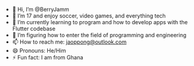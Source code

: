 - 👋 Hi, I’m @BerryJamm
- 👀 I’m 17 and enjoy soccer, video games, and everything tech
- 🌱 I’m currently learning to program and how to develop apps with the Flutter codebase
- 💞️ I’m figuring how to enter the field of programming and engineering
- 📫 How to reach me: jaoppong@outlook.com
- 😄 Pronouns: He/Him
- ⚡ Fun fact: I am from Ghana

<!---
BerryJamm/BerryJamm is a ✨ special ✨ repository because its `README.md` (this file) appears on your GitHub profile.
You can click the Preview link to take a look at your changes.
--->
